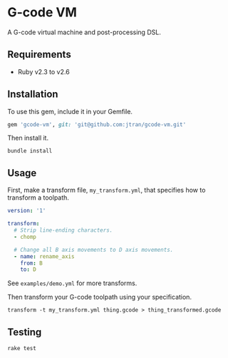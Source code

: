 # G-code VM

A G-code virtual machine and post-processing DSL.

## Requirements

- Ruby v2.3 to v2.6

## Installation

To use this gem, include it in your Gemfile.

```ruby
gem 'gcode-vm', git: 'git@github.com:jtran/gcode-vm.git'
```

Then install it.

```shell
bundle install
```

## Usage

First, make a transform file, `my_transform.yml`, that specifies how to
transform a toolpath.

```yaml
version: '1'

transform:
  # Strip line-ending characters.
  - chomp

  # Change all B axis movements to D axis movements.
  - name: rename_axis
    from: B
    to: D
```

See `examples/demo.yml` for more transforms.

Then transform your G-code toolpath using your specification.

```shell
transform -t my_transform.yml thing.gcode > thing_transformed.gcode
```

## Testing

```shell
rake test
```
